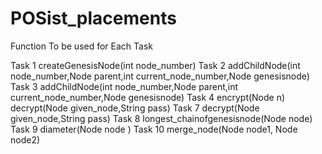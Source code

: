 # POSist_placements
Function To be used for Each Task

Task 1 createGenesisNode(int node_number)
Task 2 addChildNode(int node_number,Node parent,int current_node_number,Node genesisnode)
Task 3 addChildNode(int node_number,Node parent,int current_node_number,Node genesisnode)
Task 4 encrypt(Node n)   decrypt(Node given_node,String pass)
Task 7 decrypt(Node given_node,String pass) 
Task 8 longest_chainofgenesisnode(Node node)
Task 9 diameter(Node node )
Task 10 merge_node(Node node1, Node node2)
